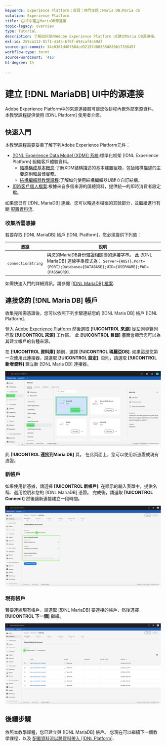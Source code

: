 ```yaml
---
keywords: Experience Platform；首頁；熱門主題；Maria DB;Maria db
solution: Experience Platform
title: 在UI中建立MariaDB源連接
topic-legacy: overview
type: Tutorial
description: 了解如何使用Adobe Experience Platform UI建立Maria DB源連接。
exl-id: 259ca112-01f1-414a-bf9f-d94caf4c69df
source-git-commit: 34e0381d40f884cd92157d08385d889b1739845f
workflow-type: tm+mt
source-wordcount: '416'
ht-degree: 1%

---
```


# 建立 [!DNL MariaDB] UI中的源連接

Adobe Experience Platform中的來源連接器可讓您依排程內嵌外部來源資料。 本教學課程提供使用 [!DNL Platform] 使用者介面。

## 快速入門

本教學課程需要妥善了解下列Adobe Experience Platform元件：

* [[!DNL Experience Data Model (XDM)] 系統](../../../../../xdm/home.md):標準化框架 [!DNL Experience Platform] 組織客戶體驗資料。
   * [結構構成基本概念](../../../../../xdm/schema/composition.md):了解XDM結構描述的基本建置組塊，包括結構描述的主要原則和最佳實務。
   * [結構編輯器教學課程](../../../../../xdm/tutorials/create-schema-ui.md):了解如何使用結構編輯器UI建立自訂結構。
* [即時客戶個人檔案](../../../../../profile/home.md):根據來自多個來源的匯總資料，提供統一的即時消費者設定檔。

如果您已有 [!DNL MariaDB] 連線，您可以略過本檔案的其餘部分，並繼續進行有關 [配置資料流](../../dataflow/databases.md).

### 收集所需憑據

若要存取 [!DNL MariaDB] 帳戶 [!DNL Platform]，您必須提供下列值：

| 憑據 | 說明 |
| ---------- | ----------- |
| `connectionString` | 與您的MariaDB身份驗證相關聯的連接字串。 此 [!DNL MariaDB] 連線字串模式為： `Server={HOST};Port={PORT};Database={DATABASE};UID={USERNAME};PWD={PASSWORD}`. |

如需快速入門的詳細資訊，請參閱 [[!DNL MariaDB] 檔案](https://mariadb.com/kb/en/about-mariadb-connector-odbc/).

## 連接您的 [!DNL Maria DB] 帳戶

收集完所需憑證後，您可以依照下列步驟連結您的 [!DNL Maria DB] 帳戶 [!DNL Platform].

登入 [Adobe Experience Platform](https://platform.adobe.com) 然後選取 **[!UICONTROL 來源]** 從左側導覽列存取 **[!UICONTROL 來源]** 工作區。 此 **[!UICONTROL 目錄]** 畫面會顯示您可以為其建立帳戶的各種來源。

在 **[!UICONTROL 資料庫]** 類別，選擇 **[!UICONTROL 瑪麗亞DB]**. 如果這是您第一次使用此連接器，請選取 **[!UICONTROL 設定]**. 否則，請選取 **[!UICONTROL 新增資料]** 建立新 [!DNL Maria DB] 連接器。

![](../../../../images/tutorials/create/maria-db/catalog.png)

此 **[!UICONTROL 連接到Maria DB]** 頁。 在此頁面上，您可以使用新憑證或現有憑證。

### 新帳戶

如果使用新憑據，請選擇 **[!UICONTROL 新帳戶]**. 在顯示的輸入表單中，提供名稱、選用說明和您的 [!DNL MariaDB] 憑證。 完成後，請選取 **[!UICONTROL Connect]** 然後讓新連接建立一段時間。

![](../../../../images/tutorials/create/maria-db/new.png)

### 現有帳戶

若要連線現有帳戶，請選取 [!DNL MariaDB] 要連接的帳戶，然後選擇 **[!UICONTROL 下一個]** 繼續。

![](../../../../images/tutorials/create/maria-db/existing.png)

## 後續步驟

依照本教學課程，您已建立與 [!DNL MariaDB] 帳戶。 您現在可以繼續下一個教學課程，以及 [配置資料流以將資料帶入 [!DNL Platform]](../../dataflow/databases.md).
